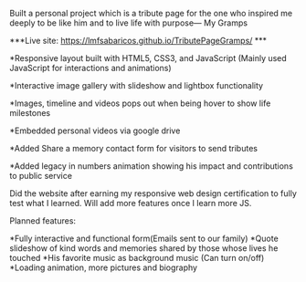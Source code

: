 Built a personal project which is a tribute page for the one who inspired me deeply to be like him and to live life with purpose— My Gramps

***Live site: https://lmfsabaricos.github.io/TributePageGramps/ ***

*Responsive layout built with HTML5, CSS3, and JavaScript
(Mainly used JavaScript for interactions and animations)

*Interactive image gallery with slideshow and lightbox functionality

*Images, timeline and videos pops out when being hover to show life milestones

*Embedded personal videos via google drive

*Added Share a memory contact form for visitors to send tributes

*Added legacy in numbers animation showing his impact and contributions to public service

Did the website after earning my responsive web design certification to fully test what I learned. Will add more features once I learn more JS. 

Planned features: 

*Fully interactive and functional form(Emails sent to our family)
*Quote slideshow of kind words and memories shared by those whose lives he touched
*His favorite music as background music (Can turn on/off)
*Loading animation, more pictures and biography

